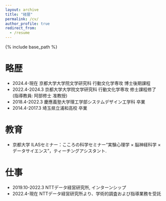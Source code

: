 ```yaml
---
layout: archive
title: "経歴"
permalink: /cv/
author_profile: true
redirect_from:
  - /resume
---
```


{% include base_path %}

略歴
======
* 2024.4-現在 京都大学大学院文学研究科 行動文化学専攻 博士後期課程
* 2022.4-2024.3 京都大学大学院文学研究科 行動文化学専攻 修士課程修了 (指導教員: 阿部修士 准教授)
* 2018.4-2022.3 慶應義塾大学理工学部システムデザイン工学科 卒業
* 2014.4-2017.3 埼玉県立浦和高校 卒業

教育
======
* 京都大学 ILASセミナー：こころの科学セミナー“実験心理学 × 脳神経科学 × データサイエンス”，ティーチングアシスタント.

仕事
======
* 2019.10-2022.3 NTTデータ経営研究所, インターンシップ
* 2022.4-現在 NTTデータ経営研究所より、学術的調査および指導業務を受託
